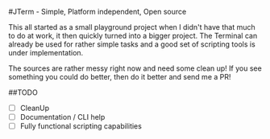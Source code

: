 #JTerm - Simple, Platform independent, Open source

This all started as a small playground project when I didn't have that much to do at work, it then quickly turned into a bigger project. The Terminal can already be used for rather simple tasks and a good set of scripting tools is under implementation.

The sources are rather messy right now and need some clean up! If you see something you could do better, then do it better and send me a PR!

##TODO

- [ ] CleanUp
- [ ] Documentation / CLI help
- [ ] Fully functional scripting capabilities